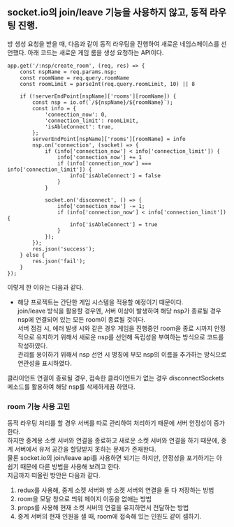 ## socket.io의 join/leave 기능을 사용하지 않고, 동적 라우팅 진행.
방 생성 요청을 받을 때, 다음과 같이 동적 라우팅을 진행하여 새로운 네임스페이스를 선언했다. 아래 코드는 새로운 게임 룸을 생성 요청하는 API이다.

```
app.get('/:nsp/create_room', (req, res) => {
    const nspName = req.params.nsp;
    const roomName = req.query.roomName
    const roomLimit = parseInt(req.query.roomLimit, 10) || 8

    if (!serverEndPoint[nspName]['rooms'][roomName]) {
        const nsp = io.of(`/${nspName}/${roomName}`);
        const info = {
            'connection_now': 0,
            'connection_limit': roomLimit,
            'isAbleConnect': true,
        };
        serverEndPoint[nspName]['rooms'][roomName] = info
        nsp.on('connection', (socket) => {
            if (info['connection_now'] < info['connection_limit']) {
                info['connection_now'] += 1
                if (info['connection_now'] === info['connection_limit']) {
                    info['isAbleConnect'] = false
                }
            }

            socket.on('disconnect', () => {
                info['connection_now'] -= 1;
                if (info['connection_now'] < info['connection_limit']) {
                    info['isAbleConnect'] = true
                }
            });
        });
        res.json('success');
    } else {
        res.json('fail');
    }
});
```

이렇게 한 이유는 다음과 같다.
- 해당 프로젝트는 간단한 게임 시스템을 적용할 예정이기 때문이다. <br>
join/leave 방식을 활용할 경우엔, 서버 이상이 발생하여 해당 nsp가 종료될 경우 nsp에 연결되어 있는 모든 room이 종료될 것이다. <br>
서버 점검 시, 에러 발생 시와 같은 경우 게임을 진행중인 room을 종료 시까지 안정적으로 유지하기 위해서 새로운 nsp를 선언해 독립성을 부여하는 방식으로 코드를 작성하였다. <br>
관리를 용이하기 위해서 nsp 선언 시 명칭에 부모 nsp의 이름을 추가하는 방식으로 연관성을 표시하였다.

클라이언트 연결이 종료될 경우, 접속한 클라이언트가 없는 경우 disconnectSockets 메소드를 활용하여 해당 nsp를 삭제하게끔 하였다.


### room 기능 사용 고민
동적 라우팅 처리를 할 경우 서버를 따로 관리하여 처리하기 때문에 서버 안정성이 증가한다.<br>
하지만 중계용 소켓 서버와 연결을 종료하고 새로운 소켓 서버와 연결을 하기 때문에, 중계 서버에서 유저 공간을 할당받지 못하는 문제가 존재한다.<br>
물론 socket.io의 join/leave api를 사용하면 되기는 하지만, 안정성을 포기하기는 아쉽기 때문에 다른 방법을 사용해 보려고 한다.<br>
지금까지 떠올린 방안은 다음과 같다.
1. redux를 사용해, 중계 소켓 서버와 방 소켓 서버의 연결을 둘 다 저장하는 방법
2. room을 모달 창으로 띄워 페이지 이동을 없애는 방법
3. props를 사용해 현재 소켓 서버의 연결을 유지하면서 전달하는 방법
4. 중계 서버의 현재 인원을 셀 때, room에 접속해 있는 인원도 같이 셈하기.